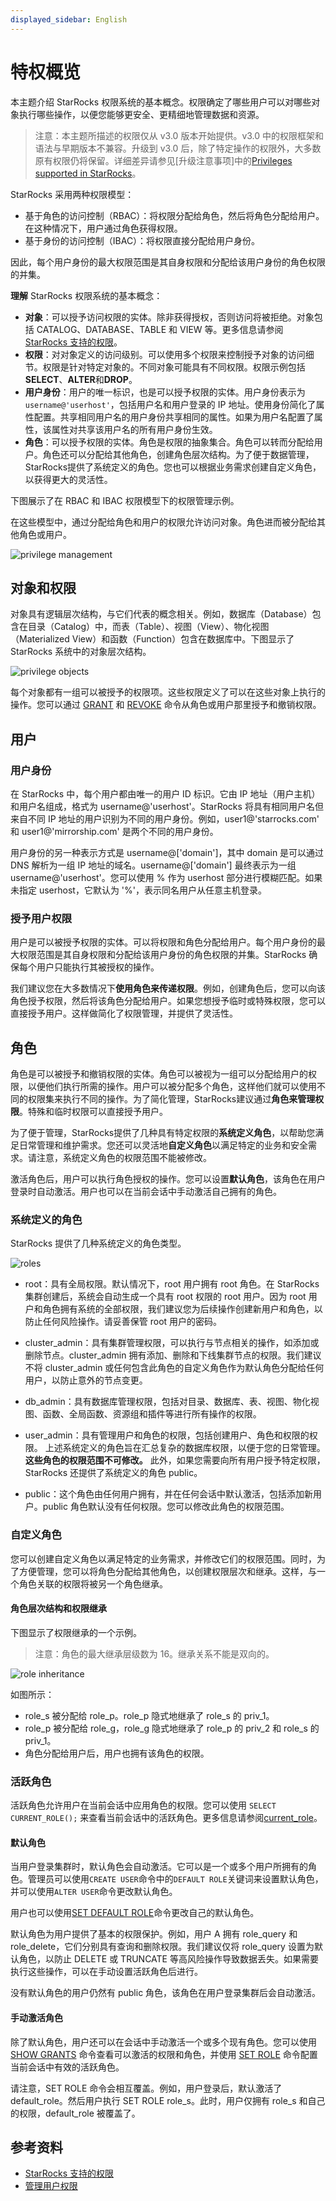 ```yaml
---
displayed_sidebar: English
---
```


# 特权概览

本主题介绍 StarRocks 权限系统的基本概念。权限确定了哪些用户可以对哪些对象执行哪些操作，以便您能够更安全、更精细地管理数据和资源。

> 注意：本主题所描述的权限仅从 v3.0 版本开始提供。v3.0 中的权限框架和语法与早期版本不兼容。升级到 v3.0 后，除了特定操作的权限外，大多数原有权限仍将保留。详细差异请参见[升级注意事项]中的[Privileges supported in StarRocks](privilege_item.md)。

StarRocks 采用两种权限模型：

- 基于角色的访问控制（RBAC）：将权限分配给角色，然后将角色分配给用户。在这种情况下，用户通过角色获得权限。
- 基于身份的访问控制（IBAC）：将权限直接分配给用户身份。

因此，每个用户身份的最大权限范围是其自身权限和分配给该用户身份的角色权限的并集。

**理解** StarRocks 权限系统的基本概念：

- **对象**：可以授予访问权限的实体。除非获得授权，否则访问将被拒绝。对象包括 CATALOG、DATABASE、TABLE 和 VIEW 等。更多信息请参阅 [StarRocks 支持的权限](privilege_item.md)。
- **权限**：对对象定义的访问级别。可以使用多个权限来控制授予对象的访问细节。权限是针对特定对象的。不同对象可能具有不同权限。权限示例包括**SELECT**、**ALTER**和**DROP**。
- **用户身份**：用户的唯一标识，也是可以授予权限的实体。用户身份表示为 `username@'userhost'`，包括用户名和用户登录的 IP 地址。使用身份简化了属性配置。共享相同用户名的用户身份共享相同的属性。如果为用户名配置了属性，该属性对共享该用户名的所有用户身份生效。
- **角色**：可以授予权限的实体。角色是权限的抽象集合。角色可以转而分配给用户。角色还可以分配给其他角色，创建角色层次结构。为了便于数据管理，StarRocks提供了系统定义的角色。您也可以根据业务需求创建自定义角色，以获得更大的灵活性。

下图展示了在 RBAC 和 IBAC 权限模型下的权限管理示例。

在这些模型中，通过分配给角色和用户的权限允许访问对象。角色进而被分配给其他角色或用户。

![privilege management](../assets/privilege-manage.png)

## 对象和权限

对象具有逻辑层次结构，与它们代表的概念相关。例如，数据库（Database）包含在目录（Catalog）中，而表（Table）、视图（View）、物化视图（Materialized View）和函数（Function）包含在数据库中。下图显示了 StarRocks 系统中的对象层次结构。

![privilege objects](../assets/privilege-object.png)

每个对象都有一组可以被授予的权限项。这些权限定义了可以在这些对象上执行的操作。您可以通过 [GRANT](../sql-reference/sql-statements/account-management/GRANT.md) 和 [REVOKE](../sql-reference/sql-statements/account-management/REVOKE.md) 命令从角色或用户那里授予和撤销权限。

## 用户

### 用户身份

在 StarRocks 中，每个用户都由唯一的用户 ID 标识。它由 IP 地址（用户主机）和用户名组成，格式为 username@'userhost'。StarRocks 将具有相同用户名但来自不同 IP 地址的用户识别为不同的用户身份。例如，user1@'starrocks.com' 和 user1@'mirrorship.com' 是两个不同的用户身份。

用户身份的另一种表示方式是 username@['domain']，其中 domain 是可以通过 DNS 解析为一组 IP 地址的域名。username@['domain'] 最终表示为一组 username@'userhost'。您可以使用 % 作为 userhost 部分进行模糊匹配。如果未指定 userhost，它默认为 '%'，表示同名用户从任意主机登录。

### 授予用户权限

用户是可以被授予权限的实体。可以将权限和角色分配给用户。每个用户身份的最大权限范围是其自身权限和分配给该用户身份的角色权限的并集。StarRocks 确保每个用户只能执行其被授权的操作。

我们建议您在大多数情况下**使用角色来传递权限**。例如，创建角色后，您可以向该角色授予权限，然后将该角色分配给用户。如果您想授予临时或特殊权限，您可以直接授予用户。这样做简化了权限管理，并提供了灵活性。

## 角色

角色是可以被授予和撤销权限的实体。角色可以被视为一组可以分配给用户的权限，以便他们执行所需的操作。用户可以被分配多个角色，这样他们就可以使用不同的权限集来执行不同的操作。为了简化管理，StarRocks建议通过**角色来管理权限**。特殊和临时权限可以直接授予用户。

为了便于管理，StarRocks提供了几种具有特定权限的**系统定义角色**，以帮助您满足日常管理和维护需求。您还可以灵活地**自定义角色**以满足特定的业务和安全需求。请注意，系统定义角色的权限范围不能被修改。

激活角色后，用户可以执行角色授权的操作。您可以设置**默认角色**，该角色在用户登录时自动激活。用户也可以在当前会话中手动激活自己拥有的角色。

### 系统定义的角色

StarRocks 提供了几种系统定义的角色类型。

![roles](../assets/privilege-role.png)

- root：具有全局权限。默认情况下，root 用户拥有 root 角色。在 StarRocks 集群创建后，系统会自动生成一个具有 root 权限的 root 用户。因为 root 用户和角色拥有系统的全部权限，我们建议您为后续操作创建新用户和角色，以防止任何风险操作。请妥善保管 root 用户的密码。
- cluster_admin：具有集群管理权限，可以执行与节点相关的操作，如添加或删除节点。cluster_admin 拥有添加、删除和下线集群节点的权限。我们建议不将 cluster_admin 或任何包含此角色的自定义角色作为默认角色分配给任何用户，以防止意外的节点变更。
- db_admin：具有数据库管理权限，包括对目录、数据库、表、视图、物化视图、函数、全局函数、资源组和插件等进行所有操作的权限。
- user_admin：具有管理用户和角色的权限，包括创建用户、角色和权限的权限。
  上述系统定义的角色旨在汇总复杂的数据库权限，以便于您的日常管理。**这些角色的权限范围不可修改。**
  此外，如果您需要向所有用户授予特定权限，StarRocks 还提供了系统定义的角色 public。

- public：这个角色由任何用户拥有，并在任何会话中默认激活，包括添加新用户。public 角色默认没有任何权限。您可以修改此角色的权限范围。

### 自定义角色

您可以创建自定义角色以满足特定的业务需求，并修改它们的权限范围。同时，为了方便管理，您可以将角色分配给其他角色，以创建权限层次和继承。这样，与一个角色关联的权限将被另一个角色继承。

#### 角色层次结构和权限继承

下图显示了权限继承的一个示例。

> 注意：角色的最大继承层级数为 16。继承关系不能是双向的。

![role inheritance](../assets/privilege-role_inheri.png)

如图所示：

- role_s 被分配给 role_p。role_p 隐式地继承了 role_s 的 priv_1。
- role_p 被分配给 role_g，role_g 隐式地继承了 role_p 的 priv_2 和 role_s 的 priv_1。
- 角色分配给用户后，用户也拥有该角色的权限。

### 活跃角色

活跃角色允许用户在当前会话中应用角色的权限。您可以使用 `SELECT CURRENT_ROLE();` 来查看当前会话中的活跃角色。更多信息请参阅[current_role](../sql-reference/sql-functions/utility-functions/current_role.md)。

#### 默认角色

当用户登录集群时，默认角色会自动激活。它可以是一个或多个用户所拥有的角色。管理员可以使用`CREATE USER`命令中的`DEFAULT ROLE`关键词来设置默认角色，并可以使用`ALTER USER`命令更改默认角色。

用户也可以使用[SET DEFAULT ROLE](../sql-reference/sql-statements/account-management/SET_DEFAULT_ROLE.md)命令更改自己的默认角色。

默认角色为用户提供了基本的权限保护。例如，用户 A 拥有 role_query 和 role_delete，它们分别具有查询和删除权限。我们建议仅将 role_query 设置为默认角色，以防止 DELETE 或 TRUNCATE 等高风险操作导致数据丢失。如果需要执行这些操作，可以在手动设置活跃角色后进行。

没有默认角色的用户仍然有 public 角色，该角色在用户登录集群后会自动激活。

#### 手动激活角色

除了默认角色，用户还可以在会话中手动激活一个或多个现有角色。您可以使用 [SHOW GRANTS](../sql-reference/sql-statements/account-management/SHOW_GRANTS.md) 命令查看可以激活的权限和角色，并使用 [SET ROLE](../sql-reference/sql-statements/account-management/SET_ROLE.md) 命令配置当前会话中有效的活跃角色。

请注意，SET ROLE 命令会相互覆盖。例如，用户登录后，默认激活了 default_role。然后用户执行 SET ROLE role_s。此时，用户仅拥有 role_s 和自己的权限，default_role 被覆盖了。

## 参考资料

- [StarRocks 支持的权限](privilege_item.md)
- [管理用户权限](User_privilege.md)

